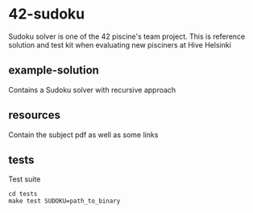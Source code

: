 # 42-sudoku
Sudoku solver is one of the 42 piscine's team project. This is reference solution and test kit when evaluating new pisciners at Hive Helsinki

## example-solution
Contains a Sudoku solver with recursive approach

## resources
Contain the subject pdf as well as some links

## tests
Test suite
```
cd tests
make test SUDOKU=path_to_binary
```
